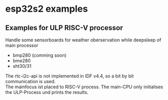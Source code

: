 # esp32s2 examples
## Examples for ULP RISC-V processor 

Handle some sensorboards for weather oberservation while deepsleep of main processor

 - bmp280 (comming soon)
 - bme280
 - sht30/31

The rtc-i2c-api is not implemented in IDF v4.4, so a bit by bit communication is used.<br>
The mainfocus ist placed to RISC-V process. The main-CPU only initialises the ULP-Process und prints the results.
